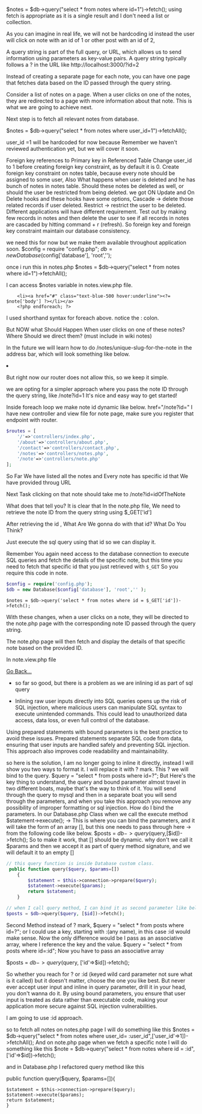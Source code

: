 
$notes = $db->query("select * from notes where id=1")->fetch();
using fetch is appropriate as it is a single result and I don't need a list or collection.


As you can imagine in real life, we will not be hardcoding id instead the user will click on note with an id of 1 or other post with an id of 2,

A query string is part of the full query, or URL, which allows us to send information using parameters as key-value pairs. A query string typically follows a ? in the URL like http://localhost:3000/?id=2

Instead of creating a separate page for each note, you can have one page that fetches data based on the ID passed through the query string.

Consider a list of notes on a page. When a user clicks on one of the notes, they are redirected to a page with more information about that note. This is what we are going to achieve next.

Next step is to fetch all relevant notes from database.

$notes = $db->query("select * from notes where user_id=1")->fetchAll();

user_id =1 will be hardcoded for now because Remember we haven't reviewed authentication yet, but we will cover it soon.

Foreign key references to Primary key in Referenced Table Change user_id to 1 before creating foreign key constraint, as by default it is 0.
Create foreign key constraint on notes table, because every note should be assigned to some user, Also
What happens when user is deleted and he has bunch of notes in notes table.
Should these notes be deleted as well, or should the user be restricted from being deleted.
we got ON Update and On Delete hooks and these hooks have some options,
Cascade → delete those related records if user deleted.
Restrict → restrict the user to be deleted.
Different applications will have different requirement.
Test out by making few records in notes and then delete the user to see if all records in notes are cascaded by hitting command + r (refresh).
So foreign key and foreign key constraint maintain our database consistency.


we need this for now but we make them available throughout application soon.
$config = require "config.php";
$db = new Database($config['database'], 'root','');


once i run this in notes.php
$notes = $db->query("select * from notes where id=1")->fetchAll();

I can access $notes variable in notes.view.php file.

<?php foreach($notes as $note): ?>
        <li><a href="#" class="text-blue-500 hover:underline"><?= $note['body'] ?></li></a>
        <?php endforeach; ?>
I used shorthand syntax for foreach above. notice the : colon.

But NOW what Should Happen When user clicks on one of these notes? Where Should we direct them? (must include in wiki notes)

In the future we will learn how to do /notes/unique-slug-for-the-note in the address bar, which will look something like below.

<li><a href="/notes/unique-slug-for-the-note" class="text-blue-500 hover:underline"><?= $note['body'] ?></li></a>

But right now our router does not allow this, so we keep it simple.

we are opting for a simpler approach where you pass the note ID through the query string, like /note?id=1
It's nice and easy way to get started!

Inside foreach loop we make note id dynamic like below.
href="/note?id=<?= $note['id'] ?>"
I have new controller and view file for note page, make sure you register that endpoint with router.

```php
$routes = [
    '/'=>'controllers/index.php',
    '/about'=>'controllers/about.php',
    '/contact'=>'controllers/contact.php',
    '/notes'=>'controllers/notes.php',
    '/note'=>'controllers/note.php'
];
```
So Far We have listed all the notes and Every note has specific id that We have provided throug URL

Next Task clicking on that note should take me to /note?id=idOfTheNote

What does that tell you?
It is clear that In the note.php file, We need to retrieve the note ID from the query string using $_GET['id']

After retrieving the id , What Are We gonna do with that id? What Do You Think?

Just execute the sql query using that id so we can display it.


Remember You again need access to the database connection to execute SQL queries and fetch the details of the specific note, but this time you need to fetch that specific id that you just retrieved with `$_GET` So you require this code in note.

```php
$config = require('config.php');
$db = new Database($config['database'], 'root','' );
```

`$notes = $db->query('select * from notes where id = $_GET['id'])->fetch();`

With these changes, when a user clicks on a note, they will be directed to the note.php page with the corresponding note ID passed through the query string.

The note.php page will then fetch and display the details of that specific note based on the provided ID.

In note.view.php file
<main>
    <div class="mx-auto max-w-7xl py-6 sm:px-6 lg:px-8">
    <p class="mb-6">
    <a href="/notes" class="text-blue-500 underline">Go Back...</a>
    </p>
    <p>
    <?= $note['body'] ?>
    </p>
    </div>
</main>

- so far so good, but there is a problem as we are inlining id as part of sql query

- Inlining raw user inputs directly into SQL queries opens up the risk of SQL injection, where malicious users can manipulate SQL syntax to execute unintended commands. This could lead to unauthorized data access, data loss, or even full control of the database.


Using prepared statements with bound parameters is the best practice to avoid these issues. Prepared statements separate SQL code from data, ensuring that user inputs are handled safely and preventing SQL injection. This approach also improves code readability and maintainability.

so here is the solution, I am no longer going to inline it directly, instead I will show you two ways to format it. I will replace it with ? mark. This ? we will bind to the query.
$query = "select * from posts where id=?";
But Here's the key thing to understand, the query and bound parameter almost travel in two different boats, maybe that's the way to think of it.
You will send through the query to mysql and then in a separate boat you will send through the parameters, and when you take this approach you remove any possibility of improper formatting or sql injection.
How do I bind the parameters.
In our Database.php Class when we call the execute method
$statement->execute(); → This is where you can bind the parameters, and it will take the form of an array [], but this one needs to pass through here → from the following code like below.
$posts = $db->query($query,[$id])->fetch();
So to make it work, that [] should be dynamic. why don't we call it $params and then we accept it as part of query method signature, and we will default it to an empty []


```php
// this query function is inside Database custom class.
 public function query($query, $params=[])
    {
        $statement = $this->connection->prepare($query);
        $statement->execute($params);
        return $statement;
    }

// when I call query method, I can bind it as second parameter like below.
$posts = $db->query($query, [$id])->fetch();
```

Second Method
instead of ? mark,
$query = "select * from posts where id=?";
or I could use a key, starting with :(any name), in this case :id would make sense.
Now the only difference would be I pass as an associative array, where I reference the key and the value.
$query = "select * from posts where id=:id";
Now you have to pass an associative array

$posts = $db->query($query, ['id'=>$id])->fetch();

So whether you reach for ? or :id (keyed wild card parameter not sure what is it called) but it doesn't matter, choose the one you like best.
But never ever accept user input and inline in query parameter, drill it in your head, you don't wanna do it.
By using bound parameters, you ensure that user input is treated as data rather than executable code, making your application more secure against SQL injection vulnerabilities.

I am going to use :id approach.


so to fetch all notes on notes.php page I will do something like this
$notes = $db->query("select * from notes where user_id= :user_id",['user_id'=>1])->fetchAll();
And on note.php page when we fetch a specific note I will do something like this
$note = $db->query("select * from notes where id = :id",['id'=>$id])->fetch();

and in Database.php I refactored query method like this

public function query($query, $params=[]){

	$statement = $this->connection->prepare($query);
	$statement->execute($params);
	return $statement;
	}

    